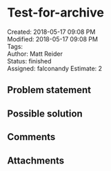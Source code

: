 # Test-for-archive

Created: 2018-05-17 09:08 PM  
Modified: 2018-05-17 09:08 PM  
Tags:   
Author: Matt Reider  
Status: finished  
Assigned:  falconandy 
Estimate: 2  

## Problem statement

## Possible solution

## Comments

## Attachments
